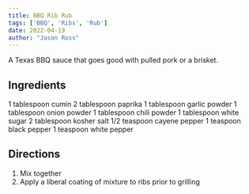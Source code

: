 ```yaml
---
title: BBQ Rib Rub
tags: ['BBQ', 'Ribs', 'Rub']
date: 2022-04-19
author: "Jason Ross"
---
```


A Texas BBQ sauce that goes good with pulled pork or a brisket.

## Ingredients

1 tablespoon cumin
2 tablespoon paprika
1 tablespoon garlic powder
1 tablespoon onion powder
1 tablespoon chili powder
1 tablespoon white sugar
2 tablespoon kosher salt
1/2 teaspoon cayene pepper
1 teaspoon black pepper
1 teaspoon white pepper

## Directions

1. Mix together
2. Apply a liberal coating of mixture to ribs prior to grilling